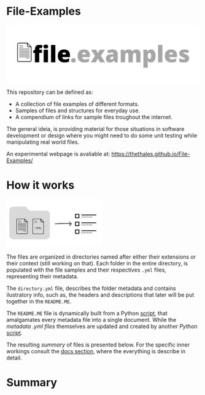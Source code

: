 # File-Examples

![Files Examples Horizontal](meta-files/img/FilesExamplesLogoAlternative.png)

This repository can be defined as:
- A collection of file examples of different formats.
- Samples of files and structures for everyday use.
- A compendium of links for sample files troughout the internet.

The general ideia, is providing material for those situations in software development or design where you might need to do some unit testing while manipulating real world files.

An experimental webpage is avaliable at: https://thethales.github.io/File-Examples/


# How it works

![Files Examples Horizontal](./meta-files/img/diagram.png)

The files are organized in directories named after either their extensions or their context (still working on that). Each folder in the entire directory, is populated with  the file samples and their respectives ```.yml``` files, representing their metadata.

The ```directory.yml``` file, describes the folder metadata and contains ilustratory info, such as, the headers and descriptions that later will be put together in the ```README.ME```.

The ```README.ME``` file is dynamically built from a Python [script](./meta-files/run_updateReadmeFile.py), that amalgamates every metadata file into a single document. While the _metadata .yml files_ themselves are updated and created by another _Python_ [script](./meta-files/run_updateMetadata.py).

The resulting _summary_ of files is presented below. For the specific inner workings consult the [docs section](./meta-files/docs), where the everything is describe in detail.

# Summary

